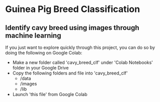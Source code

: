 # Guinea Pig Breed Classification
## Identify cavy breed using images through machine learning

If you just want to explore quickly through this project, you can do so by doing the following on Google Colab:
* Make a new folder called 'cavy_breed_clf' under 'Colab Notebooks' folder in your Google Drive
* Copy the following folders and file into 'cavy_breed_clf'
  * /data
  * /images
  * /lib
* Launch 'this file' from Google Colab
